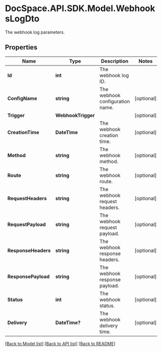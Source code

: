 # DocSpace.API.SDK.Model.WebhooksLogDto
The webhook log parameters.

## Properties

Name | Type | Description | Notes
------------ | ------------- | ------------- | -------------
**Id** | **int** | The webhook log ID. | 
**ConfigName** | **string** | The webhook configuration name. | [optional] 
**Trigger** | **WebhookTrigger** |  | [optional] 
**CreationTime** | **DateTime** | The webhook creation time. | [optional] 
**Method** | **string** | The webhook method. | [optional] 
**Route** | **string** | The webhook route. | [optional] 
**RequestHeaders** | **string** | The webhook request headers. | [optional] 
**RequestPayload** | **string** | The webhook request payload. | [optional] 
**ResponseHeaders** | **string** | The webhook response headers. | [optional] 
**ResponsePayload** | **string** | The webhook response payload. | [optional] 
**Status** | **int** | The webhook status. | [optional] 
**Delivery** | **DateTime?** | The webhook delivery time. | [optional] 

[[Back to Model list]](../README.md#documentation-for-models) [[Back to API list]](../README.md#documentation-for-api-endpoints) [[Back to README]](../README.md)

